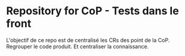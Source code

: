 # Repository for CoP - Tests dans le front


L'objectif de ce repo est de centralisé les CRs des point de la CoP.
Regrouper le code produit. Et centraliser la connaissance.